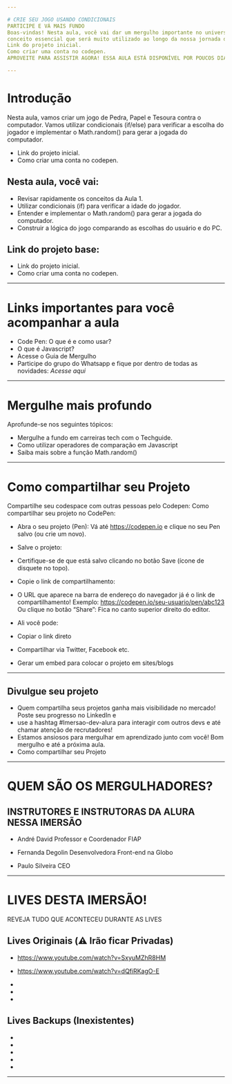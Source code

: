 ```yaml
---

# CRIE SEU JOGO USANDO CONDICIONAIS
PARTICIPE E VÁ MAIS FUNDO
Boas-vindas! Nesta aula, você vai dar um mergulho importante no universo das condicionais, um
conceito essencial que será muito utilizado ao longo da nossa jornada de programação. Vamos juntos dar mais um passo rumo à sua carreira em tecnologia!
Link do projeto inicial.
Como criar uma conta no codepen.
APROVEITE PARA ASSISTIR AGORA! ESSA AULA ESTÁ DISPONÍVEL POR POUCOS DIAS!

---
```


# Introdução

Nesta aula, vamos criar um jogo de Pedra, Papel e Tesoura contra o computador. Vamos utilizar
condicionais (if/else) para verificar a escolha do jogador e implementar o Math.random() para gerar a
jogada do computador.

* Link do projeto inicial.
* Como criar uma conta no codepen.

## Nesta aula, você vai:
* Revisar rapidamente os conceitos da Aula 1.
* Utilizar condicionais (if) para verificar a idade do jogador.
* Entender e implementar o Math.random() para gerar a jogada do computador.
* Construir a lógica do jogo comparando as escolhas do usuário e do PC.
## Link do projeto base:
* Link do projeto inicial.
* Como criar uma conta no codepen.

---

# Links importantes para você acompanhar a aula

* Code Pen: O que é e como usar?
* O que é Javascript?
* Acesse o Guia de Mergulho
* Participe do grupo do Whatsapp e fique por dentro de todas as novidades: *Acesse aqui*

---

# Mergulhe mais profundo

Aprofunde-se nos seguintes tópicos:
* Mergulhe a fundo em carreiras tech com o Techguide.
* Como utilizar operadores de comparação em Javascript
* Saiba mais sobre a função Math.random()

---

# Como compartilhar seu Projeto

Compartilhe seu codespace com outras pessoas pelo Codepen:
Como compartilhar seu projeto no CodePen:
* Abra o seu projeto (Pen):
Vá até https://codepen.io e clique no seu Pen salvo (ou crie um novo).

* Salve o projeto:

* Certifique-se de que está salvo clicando no botão Save (ícone de disquete no topo).
* Copie o link de compartilhamento:
* O URL que aparece na barra de endereço do navegador já é o link de compartilhamento! Exemplo: https://codepen.io/seu-usuario/pen/abc123 Ou clique no botão “Share”: Fica no canto superior direito do editor.

* Ali você pode:

* Copiar o link direto
* Compartilhar via Twitter, Facebook etc.
* Gerar um embed para colocar o projeto em sites/blogs

---

## Divulgue seu projeto
* Quem compartilha seus projetos ganha mais visibilidade no mercado! Poste seu progresso no LinkedIn e
* use a hashtag #Imersao-dev-alura para interagir com outros devs e até chamar atenção de recrutadores!
* Estamos ansiosos para mergulhar em aprendizado junto com você! Bom mergulho e até a próxima aula.
* Como compartilhar seu Projeto 

---

# QUEM SÃO OS MERGULHADORES?

## INSTRUTORES E INSTRUTORAS DA ALURA NESSA IMERSÃO
* André David
Professor e Coordenador FIAP

* Fernanda Degolin
Desenvolvedora Front-end na Globo
* Paulo Silveira
CEO

---

# LIVES DESTA IMERSÃO!
REVEJA TUDO QUE ACONTECEU DURANTE AS LIVES

## Lives Originais (⚠️ Irão ficar Privadas)

* https://www.youtube.com/watch?v=SxyuMZhR8HM

* https://www.youtube.com/watch?v=dQfiRKagO-E

* 

* 

* 

## Lives Backups (Inexistentes)

* 

* 

* 

* 

* 

---